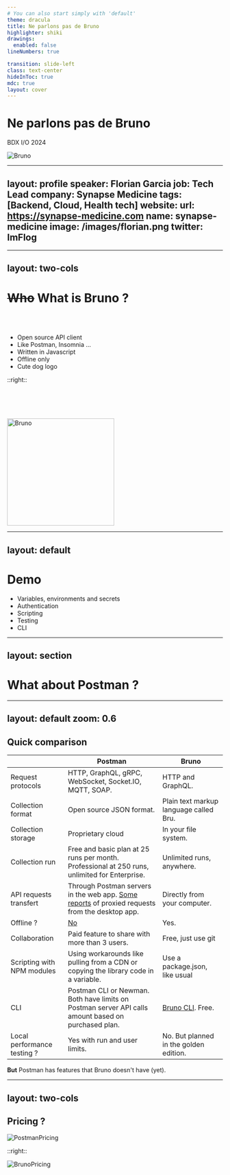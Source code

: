 ```yaml
---
# You can also start simply with 'default'
theme: dracula
title: Ne parlons pas de Bruno
highlighter: shiki
drawings:
  enabled: false
lineNumbers: true

transition: slide-left
class: text-center
hideInToc: true
mdc: true
layout: cover
---
```


# Ne parlons pas de Bruno

BDX I/O 2024

<div class="w-md ma">
    <img src="/images/bruno.jpg" alt="Bruno" />
</div>

<div class="abs-br m-6 flex gap-2">
    <a href="https://github.com/ImFlog/bruno-talk" target="_blank" alt="GitHub" title="Open in GitHub"
      class="text-xl slidev-icon-btn opacity-50 !border-none !hover:text-white">
      <carbon-logo-github />
    </a>
</div>


---
layout: profile
speaker: Florian Garcia
job: Tech Lead
company: Synapse Medicine
tags: [Backend, Cloud, Health tech]
website:
url: https://synapse-medicine.com
name: synapse-medicine
image: /images/florian.png
twitter: ImFlog
---

---
layout: two-cols
---

# ~~Who~~ What is Bruno ?

[//]: # (NB: I'm really bad at CSS)

<br />
<br />

* Open source API client
* Like Postman, Insomnia ...
* Written in Javascript
* Offline only
* Cute dog logo

::right::

<br />
<br />
<br />
<br />

<div class="w-xs ma">
    <img src="/images/logo-bruno.png" alt="Bruno" style="width: 250px"/>
</div>

---
layout: default
---

# Demo

[//]: # (TODO: Add a link of the repository + a photo of the UI ?)

* Variables, environments and secrets
* Authentication
* Scripting
* Testing
* CLI

---
layout: section
---

# What about Postman ?

---
layout: default
zoom: 0.6
---

## Quick comparison

|                             | Postman                                                                                                                                                            | Bruno                                                          |
|-----------------------------|--------------------------------------------------------------------------------------------------------------------------------------------------------------------|----------------------------------------------------------------|
| Request protocols           | HTTP, GraphQL, gRPC, WebSocket, Socket.IO, MQTT, SOAP.                                                                                                             | HTTP and GraphQL.                                              | 
| Collection format           | Open source JSON format.                                                                                                                                           | Plain text markup language called Bru.                         |
| Collection storage          | Proprietary cloud                                                                                                                                                  | In your file system.                                           |
| Collection run              | Free and basic plan at 25 runs per month. Professional at 250 runs, unlimited for Enterprise.                                                                      | Unlimited runs, anywhere.                                      |
| API requests transfert      | Through Postman servers in the web app. [Some reports](https://community.postman.com/t/working-in-offline-mode/20174/51) of proxied requests from the desktop app. | Directly from your computer.                                   |
| Offline ?                   | [No](https://community.postman.com/t/working-in-offline-mode/20174/37)                                                                                             | Yes.                                                           |
| Collaboration               | Paid feature to share with more than 3 users.                                                                                                                      | Free, just use git                                             |
| Scripting with NPM modules  | Using workarounds like pulling from a CDN or copying the library code in a variable.                                                                               | Use a package.json, like usual                                 |
| CLI                         | Postman CLI or Newman. Both have limits on Postman server API calls amount based on purchased plan.                                                                | [Bruno CLI](https://docs.usebruno.com/bru-cli/overview). Free. |
| Local performance testing ? | Yes with run and user limits.                                                                                                                                      | No. But planned in the golden edition.                         |

**But** Postman has features that Bruno doesn't have (yet).

---
layout: two-cols
---

## Pricing ?

![PostmanPricing](/images/pricing-postman.png)

::right::

![BrunoPricing](/images/pricing-bruno.png)

<!--
Il y a aussi une version pour une utilisation personnelle qui coûte 19E en one-time payment pour 2 ordi et 2 ans de maj.
-->

